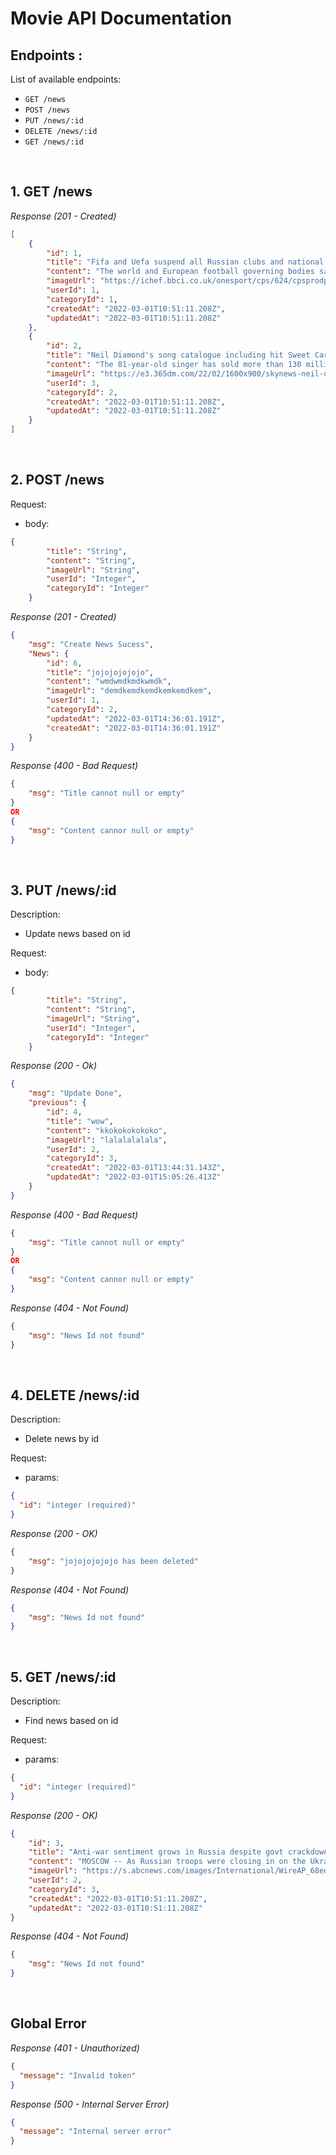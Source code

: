 # Movie API Documentation

## Endpoints :

List of available endpoints:

- `GET /news`
- `POST /news`
- `PUT /news/:id`
- `DELETE /news/:id`
- `GET /news/:id`

&nbsp;

## 1. GET /news

_Response (201 - Created)_

```json
[
    {
        "id": 1,
        "title": "Fifa and Uefa suspend all Russian clubs and national teams",
        "content": "The world and European football governing bodies said they would be banned until further notice.",
        "imageUrl": "https://ichef.bbci.co.uk/onesport/cps/624/cpsprodpb/AE50/production/_123442644_hi074198049.jpg",
        "userId": 1,
        "categoryId": 1,
        "createdAt": "2022-03-01T10:51:11.208Z",
        "updatedAt": "2022-03-01T10:51:11.208Z"
    },
    {
        "id": 2,
        "title": "Neil Diamond's song catalogue including hit Sweet Caroline bought by Universal Music Group",
        "content": "The 81-year-old singer has sold more than 130 million records worldwide throughout his career spanning 60 years - making him one of the best-selling musicians of all time.",
        "imageUrl": "https://e3.365dm.com/22/02/1600x900/skynews-neil-diamond-diamond_5689737.jpg?bypass-service-worker&20220228142317",
        "userId": 3,
        "categoryId": 2,
        "createdAt": "2022-03-01T10:51:11.208Z",
        "updatedAt": "2022-03-01T10:51:11.208Z"
    }
]
```


&nbsp;

## 2. POST /news

Request:

- body:

```json
{
        "title": "String",
        "content": "String",
        "imageUrl": "String",
        "userId": "Integer",
        "categoryId": "Integer"
    }
```

_Response (201 - Created)_

```json
{
    "msg": "Create News Sucess",
    "News": {
        "id": 6,
        "title": "jojojojojojo",
        "content": "wmdwmdkmdkwmdk",
        "imageUrl": "demdkemdkemdkemkemdkem",
        "userId": 1,
        "categoryId": 2,
        "updatedAt": "2022-03-01T14:36:01.191Z",
        "createdAt": "2022-03-01T14:36:01.191Z"
    }
}
```

_Response (400 - Bad Request)_

```json
{
    "msg": "Title cannot null or empty"
}
OR
{
    "msg": "Content cannor null or empty"
}
```

&nbsp;

## 3. PUT /news/:id

Description:
- Update news based on id

Request:

- body:

```json
{
        "title": "String",
        "content": "String",
        "imageUrl": "String",
        "userId": "Integer",
        "categoryId": "Integer"
    }
```

_Response (200 - Ok)_

```json
{
    "msg": "Update Done",
    "previous": {
        "id": 4,
        "title": "wow",
        "content": "kkokokokokoko",
        "imageUrl": "lalalalalala",
        "userId": 2,
        "categoryId": 3,
        "createdAt": "2022-03-01T13:44:31.143Z",
        "updatedAt": "2022-03-01T15:05:26.413Z"
    }
}
```

_Response (400 - Bad Request)_

```json
{
    "msg": "Title cannot null or empty"
}
OR
{
    "msg": "Content cannor null or empty"
}
```

_Response (404 - Not Found)_

```json
{
    "msg": "News Id not found"
}
```

&nbsp;

## 4. DELETE /news/:id

Description:
- Delete news by id

Request:

- params:

```json
{
  "id": "integer (required)"
}
```

_Response (200 - OK)_

```json
{
    "msg": "jojojojojojo has been deleted"
}
```

_Response (404 - Not Found)_

```json
{
    "msg": "News Id not found"
}
```

&nbsp;

## 5. GET /news/:id

Description:
- Find news based on id

Request:

- params:

```json
{
  "id": "integer (required)"
}
```

_Response (200 - OK)_

```json
{
    "id": 3,
    "title": "Anti-war sentiment grows in Russia despite govt crackdown",
    "content": "MOSCOW -- As Russian troops were closing in on the Ukrainian capital, more and more Russians spoke out Saturday against the invasion, even as the government's official rhetoric grew increasingly harsher.",
    "imageUrl": "https://s.abcnews.com/images/International/WireAP_68ede5d90a6e4224b9025305df0823c2_16x9_992.jpg",
    "userId": 2,
    "categoryId": 3,
    "createdAt": "2022-03-01T10:51:11.208Z",
    "updatedAt": "2022-03-01T10:51:11.208Z"
}
```

_Response (404 - Not Found)_

```json
{
    "msg": "News Id not found"
}
```

&nbsp;

## Global Error

_Response (401 - Unauthorized)_

```json
{
  "message": "Invalid token"
}
```

_Response (500 - Internal Server Error)_

```json
{
  "message": "Internal server error"
}
```
